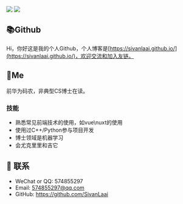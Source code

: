 ![](https://github-readme-stats.vercel.app/api?username=xugaoyi&count_private=true&show_icons=true&icon_color=0366d6&text_color=24292e&bg_color=ffffff&hide_title=true)
![](https://github-readme-stats.vercel.app/api/top-langs/?username=xugaoyi&layout=compact)

## 📚Github
Hi，你好这是我的个人Github，个人博客是[https://sivanlaai.github.io/](https://sivanlaai.github.io/)，欢迎交流和加入友链。

## 🐼Me
前华为码农，非典型CS博士在读。


### 技能
* 熟悉常见前端技术的使用，如vue\nuxt的使用
* 使用过C++/Python参与项目开发
* 博士领域是机器学习
* 会尤克里里和吉它


## :email: 联系

- WeChat or QQ: <a :href="qqUrl" class='qq'>574855297</a>
- Email:  <a href="mailto:574855297@qq.com">574855297@qq.com</a>
- GitHub: <https://github.com/SivanLaai>
